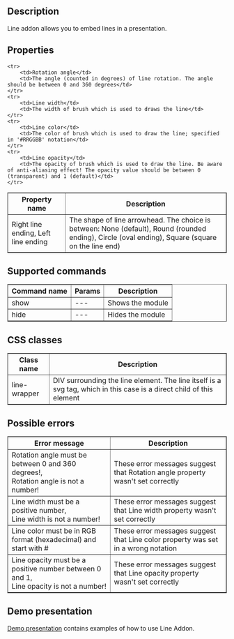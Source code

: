 ## Description
Line addon allows you to embed lines in a presentation. 

## Properties

<table border='1'>
    <tr>
        <th>Property name</th>
        <th>Description</th>
    </tr>
    
    <tr>
        <td>Rotation angle</td>
        <td>The angle (counted in degrees) of line rotation. The angle should be between 0 and 360 degrees</td>
    </tr>
    <tr>
        <td>Line width</td>
        <td>The width of brush which is used to draws the line</td>
    </tr>
    <tr>
        <td>Line color</td>
        <td>The color of brush which is used to draw the line; specified in '#RRGGBB' notation</td>
    </tr>
    <tr>
        <td>Line opacity</td>
        <td>The opacity of brush which is used to draw the line. Be aware of anti-aliasing effect! The opacity value should be between 0 (transparent) and 1 (default)</td>
    </tr>
<tr>
        <td>Right line ending, Left line ending</td>
        <td>The shape of line arrowhead. The choice is between: None (default), Round (rounded ending), Circle (oval ending), Square (square on the line end)</td>
    </tr>
</table>

## Supported commands

<table border='true'>
    <tr>
        <th>Command name</th>
        <th>Params</th>
        <th>Description</th>
    </tr>
    <tr>
        <td>show</td>
        <td>---</td>
        <td>Shows the module</td>
    </tr>
    <tr>
        <td>hide</td>
        <td>---</td>
        <td>Hides the module</td>
    </tr>
</table>


## CSS classes

<table border='1'>
    <tr>
        <th>Class name</th>
        <th>Description</th>
    </tr>
    <tr>
        <td>line-wrapper</td>
        <td>DIV surrounding the line element. The line itself is a svg tag, which in this case is a direct child of this element</td>
    </tr>
</table>

## Possible errors

<table border='1'>
    <tr>
        <th>Error message</th>
        <th>Description</th>
    </tr>
    <tr>
        <td>Rotation angle must be between 0 and 360 degrees!,<br/>
            Rotation angle is not a number!
        </td>
        <td>These error messages suggest that Rotation angle property wasn't set correctly</td>
    </tr>
    <tr>
        <td>Line width must be a positive number,<br/>
            Line width is not a number!
        </td>
        <td>These error messages suggest that Line width property wasn't set correctly</td>
    </tr>
    <tr>
        <td>Line color must be in RGB format (hexadecimal) and start with #</td>
        <td>These error messages suggest that Line color property was set in a  wrong notation</td>
    </tr>
    <tr>
        <td>Line opacity must be a positive number between 0 and 1,<br/>
            Line opacity is not a number!
        </td>
        <td>These error messages suggest that Line opacity property wasn't set correctly</td>
    </tr>
</table>

## Demo presentation
[Demo presentation](/embed/6079850412507136 "Demo presentation") contains examples of how to use Line Addon.                